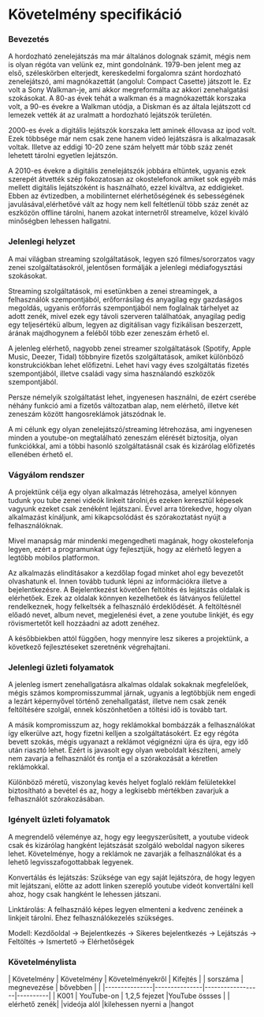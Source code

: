 # Követelmény specifikáció

### Bevezetés

A hordozható zenelejátszás ma már általános dolognak számit, mégis nem is olyan régóta van velünk ez, mint gondolnánk. 1979-ben jelent meg az első, széleskörben elterjedt, kereskedelmi forgalomra szánt hordozható zenelejátszó, ami magnókazettát (angolul: Compact Casette) játszott le. Ez volt a Sony Walkman-je, ami akkor megreformálta az akkori zenehalgatási szokásokat. A 80-as évek tehát a walkman és a magnókazetták korszaka volt, a 90-es évekre a Walkman utódja, a Diskman és az általa lejátszott cd lemezek vették át az uralmatt a hordozható lejátszók területén. 

2000-es évek a digitális lejátszók korszaka lett aminek éllovasa az ipod volt. Ezek többsége már nem csak zene hanem videó lejátszásra is alkalmazasak voltak. Illetve az eddigi 10-20 zene szám helyett már több száz zenét lehetett tárolni egyetlen lejátszón.

A 2010-es évekre a digitális zenelejátszók jobbára eltüntek, ugyanis ezek szerepét átvették szép fokozatosan az okostelefonok amiket sok egyéb más mellett digitális lejátszóként is használható, ezzel kiváltva, az eddigieket. Ebben az évtizedben, a mobilinternet elérhetőségének és sebességének javulásával,elérhetővé vált az hogy nem kell feltétlenül több száz zenét az eszközön offline tárolni, hanem azokat internetről streamelve, közel kiváló minőségben lehessen hallgatni.

### Jelenlegi helyzet
A mai világban streaming szolgáltatások, legyen szó filmes/sororzatos vagy zenei szolgáltatásokról, jelentősen formálják a jelenlegi médiafogysztási szokásokat.

Streaming szolgáltatások, mi esetünkben a zenei streamingek, a felhasználók szempontjából, erőforrásilag és anyagilag egy gazdaságos megoldás, ugyanis erőforrás szempontjából nem foglalnak tárhelyet az adott zenék, mivel ezek egy távoli szerveren találhatóak, anyagilag pedig egy teljesértékü album, legyen az digitálisan vagy fizikálisan beszerzett, árának majdhogynem a feléből több ezer zeneszám érhető el. 

A jelenleg elérhető, nagyobb zenei streamer szolgáltatások  (Spotify, Apple Music, Deezer, Tidal) többnyire fizetős szolgáltatások, amiket különböző konstrukciókban lehet előfizetni. Lehet havi vagy éves szolgáltatás fizetés szempontjából, illetve családi vagy sima használandó eszközök szempontjából. 

Persze némelyik szolgáltatást lehet, ingyenesen használni, de ezért cserébe néhány funkció ami a fizetős változatban alap, nem elérhető, illetve két zeneszám között hangosreklámok játszódnak le.

A mi célunk egy olyan zenelejátszó/streaming létrehozása, ami ingyenesen minden a youtube-on megtalálható zeneszám elérését biztositja, olyan funkciókkal, ami a többi hasonló szolgáltatásnál csak és kizárólag előfizetés ellenében érhető el.


### Vágyálom rendszer

A projektünk célja egy olyan alkalmazás létrehozása, amelyel könnyen tudunk you tube zenei videók linkeit tárolni,és ezeken keresztül képesek vagyunk ezeket csak zenéként lejátszani. Evvel arra törekedve, hogy olyan alkalmazást kínáljunk, ami kikapcsolódást és szórakoztatást nyújt a 
felhasználóknak.

Mivel manapság már mindenki megengedheti magának, hogy okostelefonja legyen, ezért a programunkat úgy fejlesztjük, hogy az elérhető legyen a legtöbb mobilos platformon.

Az alkalmazás elindításakor a kezdőlap fogad minket ahol egy bevezetőt olvashatunk el. Innen tovább tudunk lépni az információkra illetve a bejelentkezésre. A Bejelentkezést követően feltöltés és lejátszás oldalak is elérhetőek. Ezek az oldalak könnyen kezelhetőek és látványos felülettel rendelkeznek, hogy felkeltsék a felhasználó érdeklődését. A feltöltésnél előadó nevet, album nevet, megjelenési évet, a zene 
youtube linkjét, és egy rövismertetőt kell hozzáadni az adott zenéhez.

A későbbiekben attól függően, hogy mennyire lesz sikeres a projektünk, a következő fejlesztéseket szeretnénk végrehajtani.


### Jelenlegi üzleti folyamatok

A jelenleg ismert zenehallgatásra alkalmas oldalak sokaknak megfelelőek, mégis számos kompromisszummal járnak, ugyanis a legtöbbjük nem engedi a lezárt képernyővel történő zenehallgatást, illetve nem csak zenék feltöltésére szolgál, ennek köszönhetően a töltési idő is tovább tart. 

A másik kompromisszum az, hogy reklámokkal bombázzák a felhasználókat így elkerülve azt, hogy fizetni kelljen a szolgáltatásokért. Ez egy régóta bevett szokás, mégis ugyanazt a reklámot végignézni újra és újra, egy idő után riasztó lehet. Ezért is javasolt egy olyan weboldalt készíteni, amely nem zavarja a felhasználót és rontja el a szórakozását a kéretlen reklámokkal. 

Különböző méretű, viszonylag kevés helyet foglaló reklám felületekkel biztosítható a bevétel és az, hogy a legkisebb mértékben zavarjuk a felhasználót szórakozásában. 


### Igényelt üzleti folyamatok

A megrendelő véleménye az, hogy egy leegyszerűsített, a youtube videok csak és kizárólag hangként lejátszását szolgáló weboldal nagyon sikeres lehet. Követelménye, hogy a reklámok ne zavarják a felhasználókat és a lehető legvisszafogottabbak legyenek.

Konvertálás és lejátszás:
Szüksége van egy saját lejátszóra, de hogy legyen mit lejátszani, előtte az adott linken szereplő youtube videót konvertálni kell ahoz, hogy
csak hangként le lehessen játszani.

Linktárolás:
A felhasználó képes legyen elmenteni a kedvenc zenéinek a linkjeit tárolni. Ehez felhasználókezelés szükséges.

Modell:
Kezdőoldal 	-> Bejelentkezés -> Sikeres bejelentkezés 	-> Lejátszás
								-> Feltöltés
		-> Ismertető
		-> Elérhetőségek


### Követelménylista

|  Követelmény  |  Követelmény  | Követelményekről | Kifejtés |
|   sorszáma    |  megnevezése  |    bővebben      |          |
|---------------|---------------|------------------|----------|
|     K001      | YouTube-on    |   1,2,5 fejezet  |YouTube össses
|               | elérhető zenék|                  |videója alól   														   |kilehessen nyerni a 												   |hangot 
